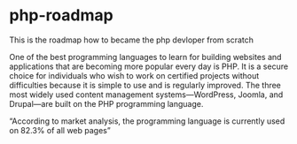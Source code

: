 # php-roadmap
This is the roadmap how to became the php devloper from scratch

One of the best programming languages to learn for building websites and applications that are becoming more popular every day is PHP. It is a secure choice for individuals who wish to work on certified projects without difficulties because it is simple to use and is regularly improved. The three most widely used content management systems—WordPress, Joomla, and Drupal—are built on the PHP programming language.

“According to market analysis, the programming language is currently used on 82.3% of all web pages” 

